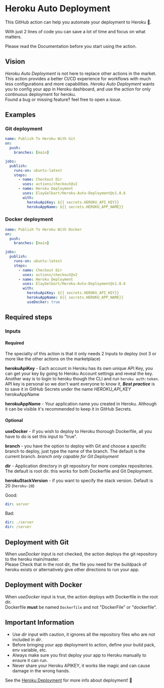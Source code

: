 # Heroku Auto Deployment

This GitHub action can help you automate your deployment to Heroku :rocket:.

With just 2 lines of code you can save a lot of time and focus on what matters.

Please read the Documentation before you start using the action.

## Vision

_Heroku Auto Deployment_ is not here to replace other actions in the market.
This action provides a better CI/CD experience for workflows with much less configurations and more capabilities.
_Heroku Auto Deployment_ wants you to config your app in Heroku dashboard, and use the action for only continuous deployment for heroku.  
Found a bug or missing feature? feel free to open a _issue_.

## Examples

### Git deployment

```yml
name: Publish To Heroku With Git
on:
  push:
    branches: [main]

jobs:
  publish:
    runs-on: ubuntu-latest
    steps:
      - name: Checkout Dir
        uses: actions/checkout@v2
      - name: Heroku Deployment
        uses: ElayGelbart/Heroku-Auto-Deployment@v1.0.6
        with:
          herokuApiKey: ${{ secrets.HEROKU_API_KEY}}
          herokuAppName: ${{ secrets.HEROKU_APP_NAME}}
```

### Docker deployment

```yml
name: Publish To Heroku With Docker
on:
  push:
    branches: [main]

jobs:
  publish:
    runs-on: ubuntu-latest
    steps:
      - name: Checkout Dir
        uses: actions/checkout@v2
      - name: Heroku Deployment
        uses: ElayGelbart/Heroku-Auto-Deployment@v1.0.6
        with:
          herokuApiKey: ${{ secrets.HEROKU_API_KEY}}
          herokuAppName: ${{ secrets.HEROKU_APP_NAME}}
          useDocker: true
```

## Required steps

### Inputs

#### Required

The specialty of this action is that it only needs 2 Inputs to deploy (not 3 or more like the other actions on the marketplace)

**herokuApiKey** - Each account in Heroku has its own unique API Key, you can get your key by going to Heroku Account settings and reveal the key.
Another way is to login to heroku though the CLI and run `heroku auth:token`.
API key is personal so we don't want everyone to know it, **_Best practice_** is to save it in GitHub Secrets under the name _HEROKU_API_KEY_
herokuAppName

**herokuAppName** - Your application name you created in Heroku. Although it can be visible it's recommended to keep it in GitHub Secrets.

#### Optional

**useDocker** - if you wish to deploy to Heroku thorough Dockerfile, all you have to do is set this input to "true".

**branch** - you have the option to deploy with Git and choose a specific branch to deploy, just type the name of the branch. The default is the current branch.
_branch only capable for Git Deployment_

**dir** - Application directory in git repository for more complex repositories. The default is root dir. this works for both Dockerfile and Git Deployment.

**herokuStackVersion** - if you want to specify the stack version.  Default is 20 (`heroku-20`)

Good:

```yml
dir: server
```

Bad:

```yml
dir: ./server
dir: /server
```

## Deployment with Git

When _useDocker_ input is not checked, the action deploys the git repository to the heroku main/master.  
Please Check that in the root dir, the file you need for the buildpack of heroku exists or alternatively give other directions to run your app.

## Deployment with Docker

When _useDocker_ input is true, the action deploys with Dockerfile in the root dir.  
Dockerfile **must** be named `Dockerfile` and not "DockerFile" or "dockerfile".

## Important Information

- Use _dir_ input with caution, it ignores all the repository files who are not included in _dir_.
- Before bringing your app deployment to action, define your build pack, env variable, etc.
- Always make sure you first deploy your app to Heroku manually to ensure it can run.
- Never share your Heroku APIKEY, it works like magic and can cause damage in the wrong hands.

See the [Heroku Deployment](https://devcenter.heroku.com/categories/deployment) for more info about deployment! :rocket:
